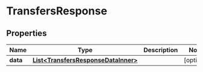 

# TransfersResponse


## Properties

| Name | Type | Description | Notes |
|------------ | ------------- | ------------- | -------------|
|**data** | [**List&lt;TransfersResponseDataInner&gt;**](TransfersResponseDataInner.md) |  |  [optional] |



